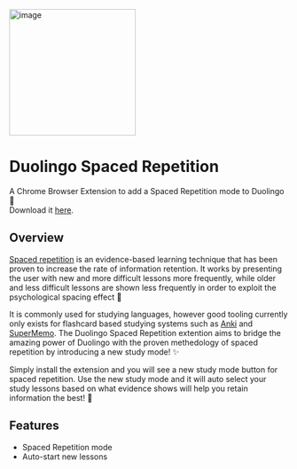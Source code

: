 <img style="margin: auto;" width="228" alt="image" src="https://user-images.githubusercontent.com/53957795/166006448-b3dd52f2-f3a2-4cda-a939-51637664da42.png" />
<br />

# Duolingo Spaced Repetition

A Chrome Browser Extension to add a Spaced Repetition mode to Duolingo :tada:  
Download it [here](https://chrome.google.com/webstore/detail/duolingo-spaced-repetitio/kflkpdnjoccoknecjipnjeokahflebgo).

## Overview

[Spaced repetition](https://en.wikipedia.org/wiki/Spaced_repetition) is an evidence-based learning technique that has been proven to increase the rate of information retention. It works by presenting the user with new and more difficult lessons more frequently, while older and less difficult lessons are shown less frequently in order to exploit the psychological spacing effect :brain:

It is commonly used for studying languages, however good tooling currently only exists for flashcard based studying systems such as [Anki](<https://en.wikipedia.org/wiki/Anki_(software)>) and [SuperMemo](https://en.wikipedia.org/wiki/SuperMemo). The Duolingo Spaced Repetition extention aims to bridge the amazing power of Duolingo with the proven methedology of spaced repetition by introducing a new study mode! :sparkles:

Simply install the extension and you will see a new study mode button for spaced repetition. Use the new study mode and it will auto select your study lessons based on what evidence shows will help you retain information the best! :tada:

## Features

- Spaced Repetition mode
- Auto-start new lessons
